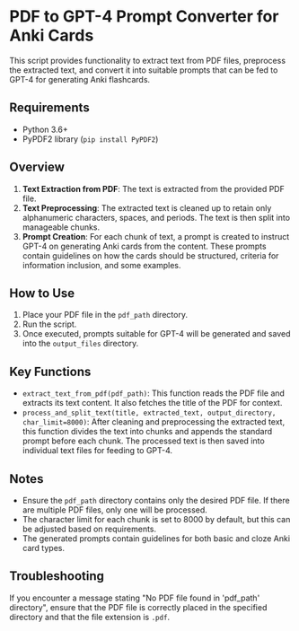 # PDF to GPT-4 Prompt Converter for Anki Cards

This script provides functionality to extract text from PDF files, preprocess the extracted text, and convert it into suitable prompts that can be fed to GPT-4 for generating Anki flashcards.

## Requirements

- Python 3.6+
- PyPDF2 library (`pip install PyPDF2`)

## Overview

1. **Text Extraction from PDF**: The text is extracted from the provided PDF file.
2. **Text Preprocessing**: The extracted text is cleaned up to retain only alphanumeric characters, spaces, and periods. The text is then split into manageable chunks.
3. **Prompt Creation**: For each chunk of text, a prompt is created to instruct GPT-4 on generating Anki cards from the content. These prompts contain guidelines on how the cards should be structured, criteria for information inclusion, and some examples.

## How to Use

1. Place your PDF file in the `pdf_path` directory.
2. Run the script.
3. Once executed, prompts suitable for GPT-4 will be generated and saved into the `output_files` directory.

## Key Functions

- `extract_text_from_pdf(pdf_path)`: This function reads the PDF file and extracts its text content. It also fetches the title of the PDF for context.
- `process_and_split_text(title, extracted_text, output_directory, char_limit=8000)`: After cleaning and preprocessing the extracted text, this function divides the text into chunks and appends the standard prompt before each chunk. The processed text is then saved into individual text files for feeding to GPT-4.

## Notes

- Ensure the `pdf_path` directory contains only the desired PDF file. If there are multiple PDF files, only one will be processed.
- The character limit for each chunk is set to 8000 by default, but this can be adjusted based on requirements.
- The generated prompts contain guidelines for both basic and cloze Anki card types.

## Troubleshooting

If you encounter a message stating "No PDF file found in 'pdf_path' directory", ensure that the PDF file is correctly placed in the specified directory and that the file extension is `.pdf`.
